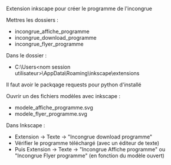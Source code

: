Extension inkscape pour créer le programme de l'incongrue

Mettres les dossiers :
 * incongrue_affiche_programme
 * incongrue_download_programme
 * incongrue_flyer_programme

Dans le dossier :
 * C:\Users\<nom session utilisateur>\AppData\Roaming\inkscape\extensions

Il faut avoir le packqage requests pour python d'installé

Ouvrir un des fichiers modèles avec inkscape :
 * modele_affiche_programme.svg
 * modele_flyer_programme.svg

Dans Inkscape :
 * Extension -> Texte -> "Incongrue download programme"
 * Vérifier le programme téléchargé (avec un éditeur de texte)
 * Puis Extension -> Texte -> "Incongrue Affiche programme" ou "Incongrue Flyer programme" (en fonction du modèle ouvert)
